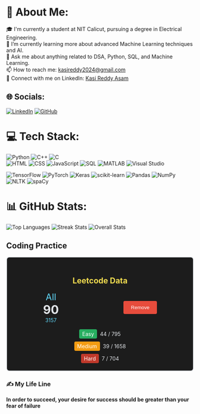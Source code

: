# 💫 About Me:
🎓 I'm currently a student at NIT Calicut, pursuing a degree in Electrical Engineering.<br>
🌱 I’m currently learning more about advanced Machine Learning techniques and AI.<br>
💬 Ask me about anything related to DSA, Python, SQL, and Machine Learning.<br>
📫 How to reach me: [kasireddy2024@gmail.com](mailto:kasireddy2024@gmail.com)<br>
🔗 Connect with me on LinkedIn: [Kasi Reddy Asam](https://www.linkedin.com/in/kasireddy-asam-bb8038283/)

## 🌐 Socials:
[![LinkedIn](https://img.shields.io/badge/LinkedIn-%230077B5.svg?logo=LinkedIn&logoColor=white)](https://www.linkedin.com/in/kasireddy-asam-bb8038283/) [![GitHub](https://img.shields.io/badge/GitHub-%23121011.svg?logo=GitHub&logoColor=white)](https://github.com/kasireddyasam)

# 💻 Tech Stack:

![Python](https://img.shields.io/badge/python-3670A0?style=for-the-badge&logo=python&logoColor=ffdd54) 
![C++](https://img.shields.io/badge/c++-%2300599C.svg?style=for-the-badge&logo=c%2B%2B&logoColor=white) 
![C](https://img.shields.io/badge/c-%2300599C.svg?style=for-the-badge&logo=c&logoColor=white)  
![HTML](https://img.shields.io/badge/HTML-%23E34F26.svg?style=for-the-badge&logo=html5&logoColor=white) 
![CSS](https://img.shields.io/badge/CSS-%231572B6.svg?style=for-the-badge&logo=css3&logoColor=white) 
![JavaScript](https://img.shields.io/badge/JavaScript-%23323330.svg?style=for-the-badge&logo=javascript&logoColor=%23F7DF1E) 
![SQL](https://img.shields.io/badge/SQL-%2300f.svg?style=for-the-badge&logo=mysql&logoColor=white) 
![MATLAB](https://img.shields.io/badge/MATLAB-%23E4405F.svg?style=for-the-badge&logo=MATLAB&logoColor=white) 
![Visual Studio](https://img.shields.io/badge/Visual%20Studio-%235C2D91.svg?style=for-the-badge&logo=visual%20studio&logoColor=white) 

![TensorFlow](https://img.shields.io/badge/TensorFlow-%23FF6F00.svg?style=for-the-badge&logo=TensorFlow&logoColor=white)
![PyTorch](https://img.shields.io/badge/PyTorch-%23EE4C2C.svg?style=for-the-badge&logo=PyTorch&logoColor=white)
![Keras](https://img.shields.io/badge/Keras-%23D00000.svg?style=for-the-badge&logo=Keras&logoColor=white)
![scikit-learn](https://img.shields.io/badge/scikit--learn-%23F7931E.svg?style=for-the-badge&logo=scikit-learn&logoColor=white)
![Pandas](https://img.shields.io/badge/pandas-%23150458.svg?style=for-the-badge&logo=pandas&logoColor=white)
![NumPy](https://img.shields.io/badge/numpy-%23013243.svg?style=for-the-badge&logo=numpy&logoColor=white)
![NLTK](https://img.shields.io/badge/NLTK-%23d3b4d2.svg?style=for-the-badge&logo=Natural%20Language%20Toolkit&logoColor=white)
![spaCy](https://img.shields.io/badge/spaCy-%2306A77D.svg?style=for-the-badge&logo=spaCy&logoColor=white)

# 📊 GitHub Stats:
![Top Languages](https://github-readme-stats.vercel.app/api/top-langs/?username=kasireddyasam&theme=dark&hide_border=false)
![Streak Stats](https://github-readme-streak-stats.herokuapp.com/?user=kasireddyasam&theme=dark&hide_border=false)
![Overall Stats](https://github-readme-stats.vercel.app/api?username=kasireddyasam&theme=dark&hide_border=false&include_all_commits=true&count_private=true)

## Coding Practice

<!-- LEETCODE-STATS:START -->
<div align="center" style="border: 2px solid #e1e4e8; border-radius: 8px; padding: 20px; background-color: #1c1c1c; color: #e1e4e8;">
  <h2 style="color: #f0db4f;">Leetcode Data</h2>
  <div style="display: flex; justify-content: space-around; align-items: center; flex-wrap: wrap; gap: 20px;">
    <div style="text-align: center;">
      <div style="font-size: 24px; color: #61dafb;">All</div>
      <div style="font-size: 32px; font-weight: bold;">90</div>
      <div style="color: #61dafb;">3157</div>
    </div>
    <button style="background-color: #e74c3c; border: none; padding: 10px 20px; border-radius: 4px; color: white; cursor: pointer;">Remove</button>
  </div>
  <div style="margin-top: 16px;">
    <div style="display: flex; justify-content: center; align-items: center; margin-bottom: 8px;">
      <div style="background-color: #27ae60; color: white; padding: 4px 8px; border-radius: 4px;">Easy</div>
      <div style="margin-left: 8px;">44 / 795</div>
    </div>
    <div style="display: flex; justify-content: center; align-items: center; margin-bottom: 8px;">
      <div style="background-color: #f39c12; color: white; padding: 4px 8px; border-radius: 4px;">Medium</div>
      <div style="margin-left: 8px;">39 / 1658</div>
    </div>
    <div style="display: flex; justify-content: center; align-items: center;">
      <div style="background-color: #c0392b; color: white; padding: 4px 8px; border-radius: 4px;">Hard</div>
      <div style="margin-left: 8px;">7 / 704</div>
    </div>
  </div>
</div>
<!-- LEETCODE-STATS:END -->



### ✍ My Life Line
<strong>In order to succeed, your desire for success should be greater than your fear of failure</strong>





